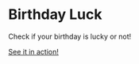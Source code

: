 # Birthday Luck

Check if your birthday is lucky or not!

[See it in action!](https://o52p0.csb.app/)
